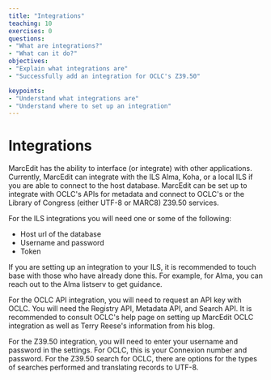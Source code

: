 ```yaml
---
title: "Integrations"
teaching: 10
exercises: 0
questions:
- "What are integrations?"
- "What can it do?"
objectives:
- "Explain what integrations are"
- "Successfully add an integration for OCLC's Z39.50"

keypoints:
- "Understand what integrations are"
- "Understand where to set up an integration"
---
```


# Integrations
MarcEdit has the ability to interface (or integrate) with other applications. Currently, MarcEdit can integrate with the ILS Alma, Koha, or a local ILS if you are able to connect to the host database. MarcEdit can be set up to integrate with OCLC's APIs for metadata and connect to OCLC's or the Library of Congress (either UTF-8 or MARC8) Z39.50 services.

For the ILS integrations you will need one or some of the following:
- Host url of the database
- Username and password
- Token

If you are setting up an integration to your ILS, it is recommended to touch base with those who have already done this. For example, for Alma, you can reach out to the Alma listserv to get guidance.

For the OCLC API integration, you will need to request an API key with OCLC. You will need the Registry API, Metadata API, and Search API. It is recommended to consult OCLC's help page on setting up MarcEdit OCLC integration as well as Terry Reese's information from his blog.

For the Z39.50 integration, you will need to enter your username and password in the settings. For OCLC, this is your Connexion number and password. For the Z39.50 search for OCLC, there are options for the types of searches performed and translating records to UTF-8.
